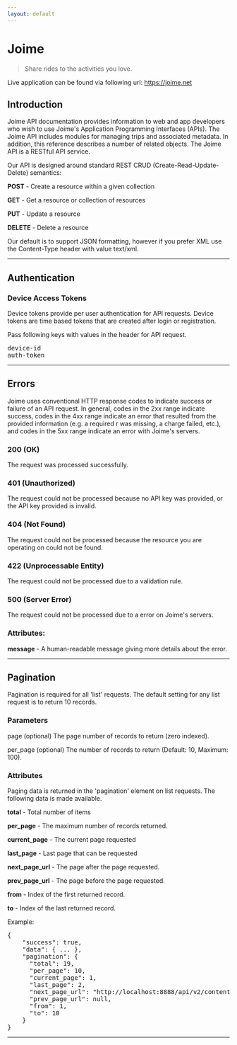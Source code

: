 ```yaml
---
layout: default
---
```


# [](#header-1)Joime
> Share rides to the activities you love.

Live application can be found via following url: https://joime.net

## Introduction

Joime API documentation provides information to web and app developers who wish to use Joime's Application Programming Interfaces (APIs).
The Joime API includes modules for managing trips and associated metadata.
In addition, this reference describes a number of related objects. The Joime API is a RESTful API service.

Our API is designed around standard REST CRUD (Create-Read-Update-Delete) semantics:

**POST** - Create a resource within a given collection

**GET** - Get a resource or collection of resources

**PUT** - Update a resource

**DELETE** - Delete a resource

Our default is to support JSON formatting, however if you prefer XML use the Content-Type header with value text/xml.
<hr>

## Authentication

### Device Access Tokens

Device tokens provide per user authentication for API requests. Device tokens are time based tokens that are created after login or registration. 

Pass following keys with values in the header for API request.
<pre>
device-id
auth-token
</pre>

<hr>

## Errors

Joime uses conventional HTTP response codes to indicate success or failure of an API request. In general, codes in the 2xx range indicate success, codes in the 4xx range indicate an error that resulted from the provided information (e.g. a required r was missing, a charge failed, etc.), and codes in the 5xx range indicate an error with Joime's servers.

### 200 (OK)
The request was processed successfully.

### 401 (Unauthorized)
The request could not be processed because no API key was provided, or the API key provided is invalid.

### 404 (Not Found)
The request could not be processed because the resource you are operating on could not be found.

### 422 (Unprocessable Entity)
The request could not be processed due to a validation rule.

### 500 (Server Error)
The request could not be processed due to a error on Joime's servers.

### Attributes:
**message** - A human-readable message giving more details about the error.

<hr>

## Pagination

Pagination is required for all 'list' requests. The default setting for any list request is to return 10 records.

### Parameters

page (optional) The page number of records to return (zero indexed).

per_page (optional) The number of records to return (Default: 10, Maximum: 100).

### Attributes

Paging data is returned in the 'pagination' element on list requests. The following data is made available.

**total** - Total number of items

**per_page** - The maximum number of records returned.

**current_page** - The current page requested

**last_page** - Last page that can be requested

**next_page_url** - The page after the page requested.

**prev_page_url** - The page before the page requested.

**from** - Index of the first returned record.

**to** - Index of the last returned record.

Example:

<pre>{
    "success": true,
    "data": { ... },
    "pagination": {
      "total": 19,
      "per_page": 10,
      "current_page": 1,
      "last_page": 2,
      "next_page_url": "http://localhost:8888/api/v2/content?page=2",
      "prev_page_url": null,
      "from": 1,
      "to": 10
    }
}
</pre>
<hr>
